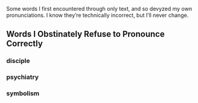 Some words I first encountered through only text, and so devyzed my own pronunciations. I know they’re technically incorrect, but I’ll never change.


## Words I Obstinately Refuse to Pronounce Correctly

### disciple

### psychiatry

### symbolism
